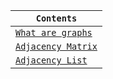 
<div align="center">
  
| `Contents` |
| ---------- |
| [`What are graphs`](https://github.com/devrath/studious-ds-adventure/wiki/Graphs:-What-are-graphs) |
| [`Adjacency Matrix`](https://github.com/devrath/studious-ds-adventure/wiki/Graphs:-Adjacency-Matrix) |
| [`Adjacency List`](https://github.com/devrath/studious-ds-adventure/wiki/Graphs:-Adjacency-List) |

</div>
